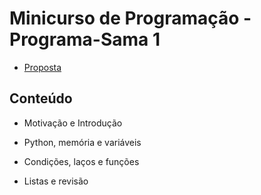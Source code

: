 # Minicurso de Programação - Programa-Sama 1

* [Proposta](PROPOSTA.md)

## Conteúdo

* Motivação e Introdução

* Python, memória e variáveis

* Condições, laços e funções

* Listas e revisão
